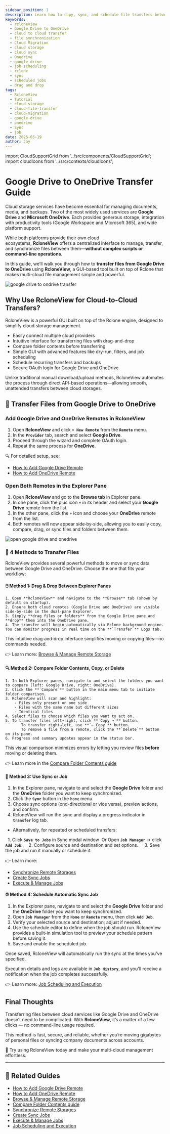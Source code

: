 ```yaml
---
sidebar_position: 1
description: Learn how to copy, sync, and schedule file transfers between Google Drive and OneDrive using RcloneView's intuitive drag-and-drop GUI and job scheduler.
keywords:
  - rcloneview
  - Google Drive to OneDrive
  - cloud to cloud transfer
  - file synchronization
  - Cloud Migration
  - cloud storage
  - cloud sync
  - Onedrive
  - google drive
  - job scheduling
  - rclone
  - sync
  - scheduled jobs
  - drag and drop
tags:
  - RcloneView
  - Tutorial
  - cloud-storage
  - cloud-file-transfer
  - cloud-migration
  - google-drive
  - onedrive
  - Sync
  - job
date: 2025-05-19
author: Jay
---
```

import CloudSupportGrid from '../src/components/CloudSupportGrid';
import cloudIcons from '../src/contexts/cloudIcons';

# Google Drive to OneDrive Transfer Guide
  

Cloud storage services have become essential for managing documents, media, and backups. Two of the most widely used services are **Google Drive** and **Microsoft OneDrive**. Each provides generous storage, integration with productivity tools (Google Workspace and Microsoft 365), and wide platform support.

While both platforms provide their own cloud ecosystems, **RcloneView** offers a centralized interface to manage, transfer, and synchronize files between them—**without complex scripts or command-line operations**.

In this guide, we’ll walk you through how to **transfer files from Google Drive to OneDrive** using **RcloneView**, a GUI-based tool built on top of Rclone that makes multi-cloud file management simple and powerful.

<img src="/support/images/en/tutorials/google-drive-to-ondrive-transfer.png" alt="google drive to ondrive transfer" class="img-medium img-center" />

## **Why Use RcloneView for Cloud-to-Cloud Transfers?**

RcloneView is a powerful GUI built on top of the Rclone engine, designed to simplify cloud storage management.

- Easily connect multiple cloud providers
- Intuitive interface for transferring files with drag-and-drop
- Compare folder contents before transferring
- Simple GUI with advanced features like dry-run, filters, and job scheduling
- Schedule recurring transfers and backups
- Secure OAuth login for Google Drive and OneDrive

Unlike traditional manual download/upload methods, RcloneView automates the process through direct API-based operations—allowing smooth, unattended transfers between cloud storages.

## 📙 Transfer Files from Google Drive to OneDrive


### Add Google Drive and OneDrive Remotes in RcloneView

1. Open **RcloneView** and click **`+ New Remote`** from the **`Remote`** menu.  
2. In the **`Provider`** tab, search and select **Google Drive**.  
3. Proceed through the wizard and complete OAuth login.  
4. Repeat the same process for **OneDrive**.  

 🔍 For detailed setup, see:
 - [How to Add Google Drive Remote](/support/howto/intro#step-2-adding-remote-storage-google-drive-example)
 - [How to Add OneDrive Remote](/support/howto/remote-storage-connection-settings/add-oath-online-login#quick-setup-instructions)

### Open Both Remotes in the Explorer Pane

1. Open **RcloneView** and go to the **Browse tab** in Explorer pane.  
2. In one pane, click the plus icon `+` in its header and select your **Google Drive** remote from the list.  
3. In the other pane, click the `+` icon and choose your **OneDrive** remote from the list.  
4. Both remotes will now appear side‑by‑side, allowing you to easily copy, compare, drag, or sync files and folders between them.  

<img src="/support/images/en/tutorials/open-google-drive-and-onedrive.png" alt="open google drive and onedrive" class="img-medium img-center" />

### 📌 4 Methods to Transfer Files

RcloneView provides several powerful methods to move or sync data between Google Drive and OneDrive. Choose the one that fits your workflow:

#### 🖱️ **Method 1: Drag & Drop Between Explorer Panes**

  
	1. Open **RcloneView** and navigate to the **Browse** tab (shown by default on startup).  
	2. Ensure both cloud remotes (Google Drive and OneDrive) are visible side‑by‑side in the dual‑pane Explorer.  
	3. Simply **drag files or folders** from the Google Drive pane and **drop** them into the OneDrive pane.  
	4. The transfer will begin automatically via Rclone background engine. You can monitor progress in real time on the **`Transfer`** Logs tab.  

  
This intuitive drag‑and‑drop interface simplifies moving or copying files—no  commands needed.

👉 Learn more: [Browse & Manage Remote Storage](/support/howto/rcloneview-basic/browse-and-manage-remote-storage)

#### 🔍 **Method 2: Compare Folder Contents, Copy, or Delete**

  
	1. In both Explorer panes, navigate to and select the folders you want to compare (left: Google Drive, right: OneDrive).  
	2. Click the **`Compare`** button in the main menu tab to initiate folder comparison.  
	3. RcloneView will scan and highlight:  
		- Files only present on one side  
		- Files with the same name but different sizes  
		- Identical files
	4. Select files to choose which files you want to act on.  
	5. To transfer files left→right, click **`Copy →`** button.  
		   To transfer right→left, use **`← Copy`** button.  
		   To remove a file from a remote, click the **`Delete`** button on its pane.  
	6. Progress and summary updates appear in the status bar.  


This visual comparison minimizes errors by letting you review files **before** moving or deleting them.

👉 Learn more in the [Compare Folder Contents guide](/support/howto/rcloneview-basic/compare-folder-contents)


#### 🔁 **Method 3: Use Sync or Job**

1. In the Explorer pane, navigate to and select the **Google Drive** folder and the **OneDrive** folder you want to keep synchronized.  
2. Click the **`Sync`** button in the `home` menu.  
3. Choose sync options (ond-directional or vice versa), preview actions, and confirm.   
4. RcloneView will run the sync and display a progress indicator in **`transfer`** log tab.   

- Alternatively, for repeated or scheduled transfers:  

  1. Click **`Save to Jobs`** in Sync modal window  Or Open **`Job Manager`** → click **`Add Job`**.   
  2. Configure source and destination and set options.   
  3. Save the job and run it manually or schedule it.  

 👉 Learn more:  

- [Synchronize Remote Storages](/support/howto/rcloneview-basic/synchronize-remote-storages)  
- [Create Sync Jobs](/support/howto/rcloneview-basic/create-sync-jobs)  
- [Execute & Manage Jobs](/support/howto/rcloneview-basic/execute-manage-job)

#### ⏰ Method 4: Schedule Automatic Sync Job 

1. In the Explorer pane, navigate to and select the **Google Drive** folder and the **OneDrive** folder you want to keep synchronized.  
2. Open **`Job Manager`** from the **`Home`** or **`Remote`** menu, then click **`Add Job`**.  
3. Verify your selected source and destination; adjust if needed.  
4. Use the schedule editor to define when the job should run. RcloneView provides a built-in simulation tool to preview your schedule pattern before saving it.  
5. Save and enable the scheduled job.   

Once saved, RcloneView will automatically run the sync at the times you've specified.  

Execution details and logs are available in **`Job History`**, and you'll receive a notification when the job completes successfully.

👉 Learn more: [Job Scheduling and Execution](/support/howto/rcloneview-advanced/job-scheduling-and-execution)


## **Final Thoughts**

Transferring files between cloud services like Google Drive and OneDrive doesn’t need to be complicated. With **RcloneView**, it’s a matter of a few clicks — no command-line usage required.

This method is fast, secure, and reliable, whether you’re moving gigabytes of personal files or syncing company documents across accounts.

 🎯 Try using RcloneView today and make your multi-cloud management effortless.

---

## 🔗 Related Guides

- [How to Add Google Drive Remote](/support/howto/intro#step-2-adding-remote-storage-google-drive-example)
- [How to Add OneDrive Remote](/support/howto/remote-storage-connection-settings/add-oath-online-login#quick-setup-instructions)
- [Browse & Manage Remote Storage](/support/howto/rcloneview-basic/browse-and-manage-remote-storage)
- [Compare Folder Contents guide](/support/howto/rcloneview-basic/compare-folder-contents)
- [Synchronize Remote Storages](/support/howto/rcloneview-basic/synchronize-remote-storages)  
- [Create Sync Jobs](/support/howto/rcloneview-basic/create-sync-jobs)  
- [Execute & Manage Jobs](/support/howto/rcloneview-basic/execute-manage-job)
- [Job Scheduling and Execution](/support/howto/rcloneview-advanced/job-scheduling-and-execution)


<CloudSupportGrid />